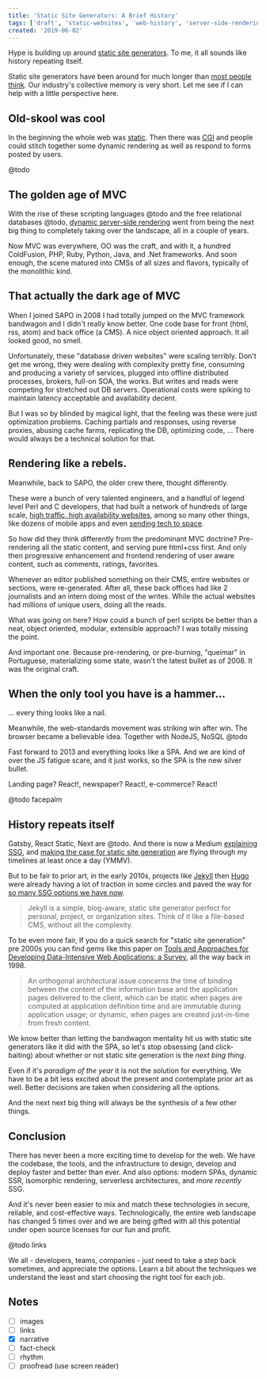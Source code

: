 ```yaml
---
title: 'Static Site Generators: A Brief History'
tags: ['draft', 'static-websites', 'web-history', 'server-side-rendering']
created: '2019-06-02'
---
```


Hype is building up around [static site generators](https://medium.com/codingthesmartway-com-blog/top-static-site-generators-for-2019-26a4c8afcc05). To me, it all sounds like history repeating itself.

Static site generators have been around for much longer than [most people think](https://jonpersson.co/static-sites/). Our industry's collective memory is very short. Let me see if I can help with a little perspective here.

<!-- abstract -->

## Old-skool was cool

In the beginning the whole web was [static](http://info.cern.ch/). Then there was [CGI](https://en.wikipedia.org/wiki/Common_Gateway_Interface) and people could stitch together some dynamic rendering as well as respond to forms posted by users.

@todo

## The golden age of MVC

With the rise of these scripting languages @todo and the free relational databases @todo, [dynamic server-side rendering](https://dev.to/sunnysingh/the-benefits-and-origins-of-server-side-rendering-4doh) went from being the next big thing to completely taking over the landscape, all in a couple of years.

Now MVC was everywhere, OO was the craft, and with it, a hundred ColdFusion, PHP, Ruby, Python, Java, and .Net frameworks. And soon enough, the scene matured into CMSs of all sizes and flavors, typically of the monolithic kind.

## That actually the dark age of MVC

When I joined SAPO in 2008 I had totally jumped on the MVC framework bandwagon and I didn't really know better. One code base for front (html, rss, atom) and back office (a CMS). A nice object oriented approach. It all looked good, no smell.

Unfortunately, these "database driven websites" were scaling terribly. Don't get me wrong, they were dealing with complexity pretty fine, consuming and producing a variety of services, plugged into offline distributed processes, brokers, full-on SOA, the works. But writes and reads were competing for stretched out DB servers. Operational costs were spiking to maintain latency acceptable and availability decent.

But I was so by blinded by magical light, that the feeling was these were just optimization problems. Caching partials and responses, using reverse proxies, abusing cache farms, replicating the DB, optimizing code, ... There would always be a technical solution for that.

## Rendering like a rebels.

Meanwhile, back to SAPO, the older crew there, thought differently.

These were a bunch of very talented engineers, and a handful of legend level Perl and C developers, that had built a network of hundreds of large scale, [high traffic, high availability websites](https://www.similarweb.com/website/sapo.pt#pro), among so many other things, like dozens of mobile apps and even [sending tech to space](http://makerfairelisbon.com/en/2014/07/16/spacebits.html).

So how did they think differently from the predominant MVC doctrine? Pre-rendering all the static content, and serving pure html+css first. And only then progressive enhancement and frontend rendering of user aware content, such as comments, ratings, favorites.

Whenever an editor published something on their CMS, entire websites or sections, were re-generated. After all, these back offices had like 2 journalists and an intern doing most of the writes. While the actual websites had millions of unique users, doing all the reads.

What was going on here? How could a bunch of perl scripts be better than a neat, object oriented, modular, extensible approach? I was totally missing the point.

And important one. Because pre-rendering, or pre-burning, "queimar" in Portuguese, materializing some state, wasn't the latest bullet as of 2008. It was the original craft.

## When the only tool you have is a hammer...

... every thing looks like a nail.

Meanwhile, the web-standards movement was striking win after win. The browser became a believable idea. Together with NodeJS, NoSQL @todo

Fast forward to 2013 and everything looks like a SPA. And we are kind of over the JS fatigue scare, and it just works, so the SPA is the new silver bullet.

Landing page? React!, newspaper? React!, e-commerce? React!

@todo facepalm

## History repeats itself

Gatsby, React Static, Next are @todo. And there is now a Medium [explaining SSG](https://medium.com/@baphemot/whats-server-side-rendering-and-do-i-need-it-cb42dc059b38), and [making the case for static site generation](https://davidwalsh.name/introduction-static-site-generators) are flying through my timelines at least once a day (YMMV).

But to be fair to prior art, in the early 2010s, projects like [Jekyll]() then [Hugo]() were already having a lot of traction in some circles and paved the way for [so many SSG options we have now](https://www.staticgen.com/).

> Jekyll is a simple, blog-aware, static site generator perfect for personal, project, or organization sites. Think of it like a file-based CMS, without all the complexity.

To be even more fair, If you do a quick search for "static site generation" pre 2000s you can find gems like this paper on [Tools and Approaches for Developing Data-Intensive Web Applications: a Survey](http://webml.deib.polimi.it/upload/ent5/1/CompSurvey.pdf), all the way back in 1998.

> An orthogonal architectural issue concerns the time of binding between the content of the information base and the application pages delivered to the client, which can be static when pages are computed at application definition time and are immutable during application usage; or dynamic, when pages are created just-in-time from fresh content.

We know better than letting the bandwagon mentality hit us with static site generators like it did with the SPA, so let's stop obsessing (and click-baiting) about whether or not static site generation is the _next bing thing_.

Even if it's _paradigm of the year_ it is not the solution for everything. We have to be a bit less excited about the present and contemplate prior art as well. Better decisions are taken when considering all the options.

And the next next big thing will always be the synthesis of a few other things.

## Conclusion

There has never been a more exciting time to develop for the web. We have the codebase, the tools, and the infrastructure to design, develop and deploy faster and better than ever. And also options: modern SPAs, dynamic SSR, isomorphic rendering, serverless architectures, and _more recently_ SSG.

And it's never been easier to mix and match these technologies in secure, reliable, and cost-effective ways. Technologically, the entire web landscape has changed 5 times over and we are being gifted with all this potential under open source licenses for our fun and profit.

@todo links

We all - developers, teams, companies - just need to take a step back sometimes, and appreciate the options. Learn a bit about the techniques we understand the least and start choosing the right tool for each job.

<!-- notes -->

## Notes

- [ ] images
- [ ] links
- [x] narrative
- [ ] fact-check
- [ ] rhythm
- [ ] proofread (use screen reader)
